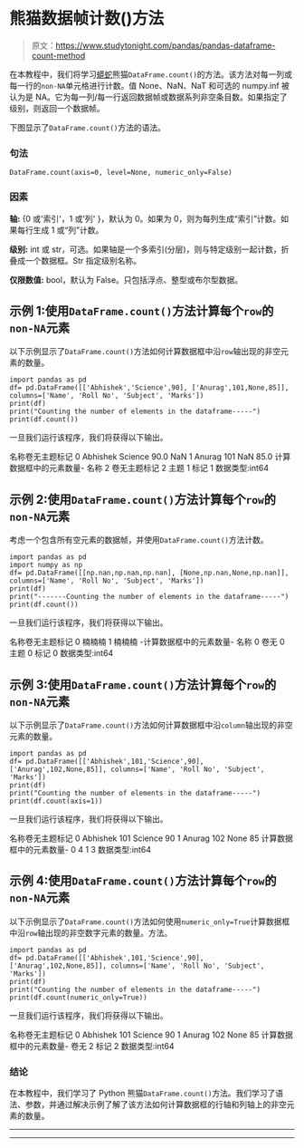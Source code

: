 # 熊猫数据帧计数()方法

> 原文：<https://www.studytonight.com/pandas/pandas-dataframe-count-method>

在本教程中，我们将学习[蟒蛇](https://www.studytonight.com/python/getting-started-with-python)熊猫`DataFrame.count()`的方法。该方法对每一列或每一行的`non-NA`单元格进行计数。值 None、NaN、NaT 和可选的 numpy.inf 被认为是 NA。它为每一列/每一行返回数据帧或数据系列非空条目数。如果指定了级别，则返回一个数据帧。

下图显示了`DataFrame.count()`方法的语法。

### 句法

```
DataFrame.count(axis=0, level=None, numeric_only=False)
```

### 因素

**轴:** {0 或'索引'，1 或'列' }，默认为 0。如果为 0，则为每列生成“索引”计数。如果每行生成 1 或“列”计数。

**级别:** int 或 str，可选。如果轴是一个多索引(分层)，则与特定级别一起计数，折叠成一个数据框。Str 指定级别名称。

**仅限数值:** bool，默认为 False。只包括浮点、整型或布尔型数据。

## 示例 1:使用`DataFrame.count()`方法计算每个`row`的`non-NA`元素

以下示例显示了`DataFrame.count()`方法如何计算数据框中沿`row`轴出现的非空元素的数量。

```
import pandas as pd
df= pd.DataFrame([['Abhishek','Science',90], ['Anurag',101,None,85]], columns=['Name', 'Roll No', 'Subject', 'Marks'])
print(df)
print("Counting the number of elements in the dataframe-----")
print(df.count())
```

一旦我们运行该程序，我们将获得以下输出。

名称卷无主题标记
0 Abhishek Science 90.0 NaN
1 Anurag 101 NaN 85.0
计算数据框中的元素数量-
名称 2
卷无主题标记 2
主题 1
标记 1
数据类型:int64

## 示例 2:使用`DataFrame.count()`方法计算每个`row`的`non-NA`元素

考虑一个包含所有空元素的数据帧，并使用`DataFrame.count()`方法计数。

```
import pandas as pd
import numpy as np
df= pd.DataFrame([[np.nan,np.nan,np.nan], [None,np.nan,None,np.nan]], columns=['Name', 'Roll No', 'Subject', 'Marks'])
print(df)
print("-------Counting the number of elements in the dataframe-----")
print(df.count())
```

一旦我们运行该程序，我们将获得以下输出。

名称卷无主题标记
0 楠楠楠
1 楠楠楠
-计算数据框中的元素数量-
名称 0
卷无 0
主题 0
标记 0
数据类型:int64

## 示例 3:使用`DataFrame.count()`方法计算每个`row`的`non-NA`元素

以下示例显示了`DataFrame.count()`方法如何计算数据框中沿`column`轴出现的非空元素的数量。

```
import pandas as pd
df= pd.DataFrame([['Abhishek',101,'Science',90], ['Anurag',102,None,85]], columns=['Name', 'Roll No', 'Subject', 'Marks'])
print(df)
print("Counting the number of elements in the dataframe-----")
print(df.count(axis=1))
```

一旦我们运行该程序，我们将获得以下输出。

名称卷无主题标记
0 Abhishek 101 Science 90
1 Anurag 102 None 85
计算数据框中的元素数量-
0 4
1 3
数据类型:int64

## 示例 4:使用`DataFrame.count()`方法计算每个`row`的`non-NA`元素

以下示例显示了`DataFrame.count()`方法如何使用`numeric_only=True`计算数据框中沿`row`轴出现的非空数字元素的数量。方法。

```
import pandas as pd
df= pd.DataFrame([['Abhishek',101,'Science',90], ['Anurag',102,None,85]], columns=['Name', 'Roll No', 'Subject', 'Marks'])
print(df)
print("Counting the number of elements in the dataframe-----")
print(df.count(numeric_only=True))
```

一旦我们运行该程序，我们将获得以下输出。

名称卷无主题标记
0 Abhishek 101 Science 90
1 Anurag 102 None 85
计算数据框中的元素数量-
卷无 2
标记 2
数据类型:int64

### 结论

在本教程中，我们学习了 Python 熊猫`DataFrame.count()`方法。我们学习了语法、参数，并通过解决示例了解了该方法如何计算数据框的行轴和列轴上的非空元素的数量。

* * *

* * *